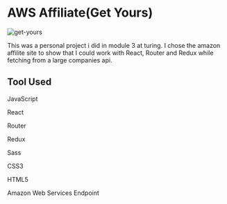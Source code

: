 # AWS Affiliate(Get Yours)

![get-yours](https://user-images.githubusercontent.com/20631355/32419694-99ee1ea4-c23b-11e7-98f8-6aff6c75d1f3.gif)


This was a personal project i did in module 3 at turing. I chose the amazon affilite site to show that I could work with React, Router and Redux while fetching from a large companies api. 

## Tool Used
JavaScript

React

Router

Redux

Sass

CSS3

HTML5

Amazon Web Services Endpoint
